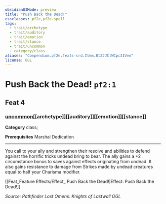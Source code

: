 ```yaml
---
obsidianUIMode: preview
title: "Push Back the Dead!"
cssclasses: pf2e,pf2e-spell
tags:
  - trait/archetype
  - trait/auditory
  - trait/emotion
  - trait/stance
  - trait/uncommon
  - category/class
aliases: "Compendium.pf2e.feats-srd.Item.BtZJJClWCpc31Ven"
license: OGL
---
```

# Push Back the Dead! `pf2:1`
## Feat 4
### [uncommon](uncommon "Uncommon Rarity Trait")[[archetype]][[auditory]][[emotion]][[stance]]

**Category** class; 



**Prerequisites** Marshal Dedication
* * *
You call to your ally and strengthen their resolve and abilities to defend against the horrific tricks undead bring to bear. The ally gains a +2 circumstance bonus to saves against effects originating from undead. It also gains resistance to damage from Strikes made by undead creatures equal to half your Charisma modifier.

[[Feat_Feature Effects/Effect_ Push Back the Dead!|Effect: Push Back the Dead!]]

*Source: Pathfinder Lost Omens: Knights of Lastwall*
*OGL*